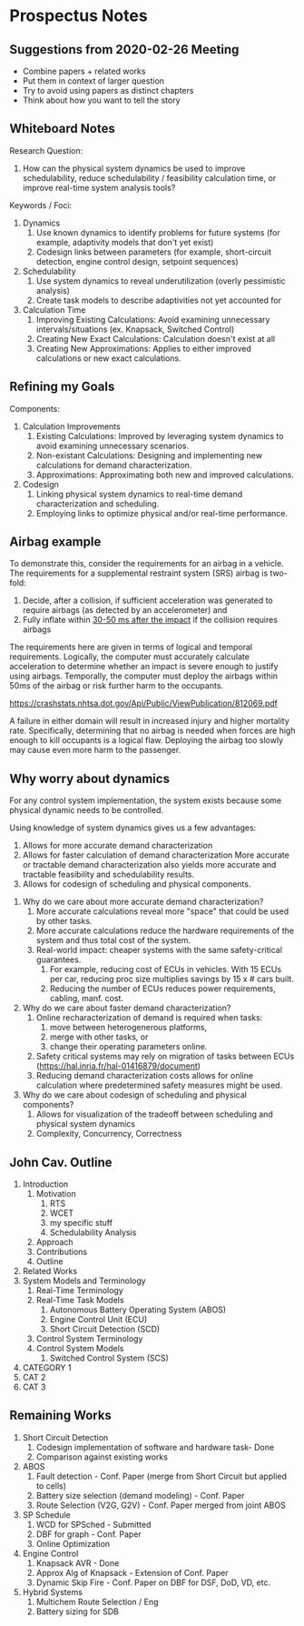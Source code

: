 # Prospectus Notes

## Suggestions from 2020-02-26 Meeting

- Combine papers + related works
- Put them in context of larger question
- Try to avoid using papers as distinct chapters
- Think about how you want to tell the story

## Whiteboard Notes

Research Question:

1. How can the physical system dynamics be used to improve schedulability, reduce schedulability / feasibility calculation time, or improve real-time system analysis tools?

Keywords / Foci:

1. Dynamics
   1. Use known dynamics to identify problems for future systems (for example, adaptivity models that don't yet exist)
   2. Codesign links between parameters (for example, short-circuit detection, engine control design, setpoint sequences)
2. Schedulability
   1. Use system dynamics to reveal underutilization (overly pessimistic analysis)
   2. Create task models to describe adaptivities not yet accounted for
3. Calculation Time
   1. Improving Existing Calculations: Avoid examining unnecessary intervals/situations (ex. Knapsack, Switched Control)
   2. Creating New Exact Calculations: Calculation doesn't exist at all
   3. Creating New Approximations: Applies to either improved calculations or new exact calculations.

## Refining my Goals

Components:

1. Calculation Improvements
   1. Existing Calculations: Improved by leveraging system dynamics to avoid examining unnecessary scenarios.
   2. Non-existant Calculations: Designing and implementing new calculations for demand characterization.
   3. Approximations: Approximating both new and improved calculations.
2. Codesign
   1. Linking physical system dynamics to real-time demand characterization and scheduling.
   2. Employing links to optimize physical and/or real-time performance.

## Airbag example

To demonstrate this, consider the requirements for an airbag in a vehicle.
The requirements for a supplemental restraint system (SRS) airbag is two-fold:
1) Decide, after a collision, if sufficient acceleration was generated to require airbags (as detected by an accelerometer) and
2) Fully inflate within [30-50 ms after the impact](https://www.nhtsa.gov/sites/nhtsa.dot.gov/files/rev_report_0.pdf) if the collision requires airbags

The requirements here are given in terms of logical and temporal requirements.
Logically, the computer must accurately calculate acceleration to determine whether an impact is severe enough to justify using airbags.
Temporally, the computer must deploy the airbags within 50ms of the airbag or risk further harm to the occupants.

https://crashstats.nhtsa.dot.gov/Api/Public/ViewPublication/812069.pdf

A failure in either domain will result in increased injury and higher mortality rate.
Specifically, determining that no airbag is needed when forces are high enough to kill occupants is a logical flaw.
Deploying the airbag too slowly may cause even more harm to the passenger.

## Why worry about dynamics

For any control system implementation, the system exists because some physical dynamic needs to be controlled.

Using knowledge of system dynamics gives us a few advantages:
1) Allows for more accurate demand characterization
2) Allows for faster calculation of demand characterization
More accurate or tractable demand characterization also yields more accurate and tractable feasibility and schedulability results.
3) Allows for codesign of scheduling and physical components.

1. Why do we care about more accurate demand characterization?
   1. More accurate calculations reveal more "space" that could be used by other tasks.
   2. More accurate calculations reduce the hardware requirements of the system and thus total cost of the system.
   3. Real-world impact: cheaper systems with the same safety-critical guarantees.
      1. For example, reducing cost of ECUs in vehicles. With 15 ECUs per car, reducing proc size multiplies savings by 15 x # cars built.
      2. Reducing the number of ECUs reduces power requirements, cabling, manf. cost.
2. Why do we care about faster demand characterization?
   1. Online recharacterization of demand is required when tasks:
      1. move between heterogenerous platforms,
      2. merge with other tasks, or
      3. change their operating parameters online.
   2. Safety critical systems may rely on migration of tasks between ECUs (https://hal.inria.fr/hal-01416879/document)
   3. Reducing demand characterization costs allows for online calculation where predetermined safety measures might be used.
3. Why do we care about codesign of scheduling and physical components?
   1. Allows for visualization of the tradeoff between scheduling and physical system dynamics
   2. Complexity, Concurrency, Correctness

## John Cav. Outline

1. Introduction
   1. Motivation
      1. RTS
      2. WCET
      3. my specific stuff
      4. Schedulability Analysis
   2. Approach
   3. Contributions
   4. Outline
2. Related Works
3. System Models and Terminology
   1. Real-Time Terminology
   2. Real-Time Task Models
      1. Autonomous Battery Operating System (ABOS)
      2. Engine Control Unit (ECU)
      3. Short Circuit Detection (SCD) 
   3. Control System Terminology
   4. Control System Models
      1. Switched Control System (SCS)
4. CATEGORY 1
5. CAT 2
6. CAT 3

## Remaining Works

1. Short Circuit Detection
   1. Codesign implementation of software and hardware task- Done
   2. Comparison against existing works
2. ABOS
   1. Fault detection - Conf. Paper (merge from Short Circuit but applied to cells)
   2. Battery size selection (demand modeling) - Conf. Paper
   3. Route Selection (V2G, G2V) - Conf. Paper merged from joint ABOS
3. SP Schedule
   1. WCD for SPSched - Submitted
   2. DBF for graph - Conf. Paper
   3. Online Optimization
4. Engine Control
   1. Knapsack AVR - Done
   2. Approx Alg of Knapsack - Extension of Conf. Paper
   3. Dynamic Skip Fire - Conf. Paper on DBF for DSF, DoD, VD, etc.
5. Hybrid Systems
   1. Multichem Route Selection / Eng
   2. Battery sizing for SDB

